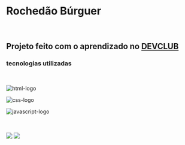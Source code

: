 <h1>Rochedão Búrguer</h1>
<br>
<h2>Projeto feito com o aprendizado no  <a href="https://rodolfomori.com.br/deveclub">DEVCLUB<a/></h2> 
<h3>tecnologias utilizadas</h3>
<br>
<p><img src="https://img.shields.io/badge/html5-%23E34F26.svg?style=for-the-badge&logo=html5&logoColor=white" alt="html-logo" /></p>
<p><img src="https://img.shields.io/badge/CSS-239120?&style=for-the-badge&logo=css3&logoColor=white" alt="css-logo" /></p>
<p><img src="https://img.shields.io/badge/javascript-%23323330.svg?style=for-the-badge&logo=javascript&logoColor=%23F7DF1E" alt="javascript-logo" /></p>
<br>
<br>
<img src="https://github.com/Luciochiappetta/Rochedo/blob/main/img/Roched%C3%A3o%20Captura.PNG?raw=true"/>
<img src="https://github.com/Luciochiappetta/Rochedo/blob/main/img/Card%C3%A1pio%20Captura.PNG?raw=true"/>

